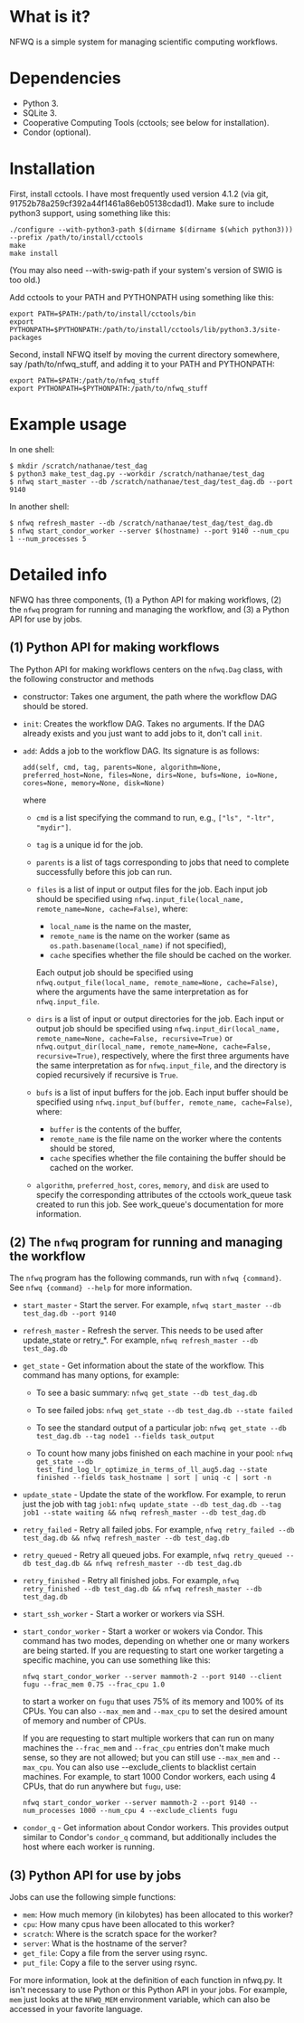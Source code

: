 # What is it?

NFWQ is a simple system for managing scientific computing workflows.


# Dependencies

- Python 3.
- SQLite 3.
- Cooperative Computing Tools (cctools; see below for installation).
- Condor (optional).


# Installation

First, install cctools. I have most frequently used version 4.1.2 (via git,
91752b78a259cf392a44f1461a86eb05138cdad1). Make sure to include python3
support, using something like this:

    ./configure --with-python3-path $(dirname $(dirname $(which python3))) --prefix /path/to/install/cctools
    make
    make install

(You may also need --with-swig-path if your system's version of SWIG is too old.)

Add cctools to your PATH and PYTHONPATH using something like this:

    export PATH=$PATH:/path/to/install/cctools/bin
    export PYTHONPATH=$PYTHONPATH:/path/to/install/cctools/lib/python3.3/site-packages

Second, install NFWQ itself by moving the current directory somewhere, say
/path/to/nfwq_stuff, and adding it to your PATH and PYTHONPATH:

    export PATH=$PATH:/path/to/nfwq_stuff
    export PYTHONPATH=$PYTHONPATH:/path/to/nfwq_stuff


# Example usage

In one shell:

    $ mkdir /scratch/nathanae/test_dag
    $ python3 make_test_dag.py --workdir /scratch/nathanae/test_dag
    $ nfwq start_master --db /scratch/nathanae/test_dag/test_dag.db --port 9140

In another shell:

    $ nfwq refresh_master --db /scratch/nathanae/test_dag/test_dag.db
    $ nfwq start_condor_worker --server $(hostname) --port 9140 --num_cpu 1 --num_processes 5

# Detailed info

NFWQ has three components, (1) a Python API for making workflows, (2) the
`nfwq` program for running and managing the workflow, and (3) a Python API for
use by jobs.

## (1) Python API for making workflows

The Python API for making workflows centers on the `nfwq.Dag` class, with the following constructor and methods

- constructor: Takes one argument, the path where the workflow DAG should be
  stored.

- `init`: Creates the workflow DAG. Takes no arguments. If the DAG already
  exists and you just want to add jobs to it, don't call `init`.

- `add`: Adds a job to the workflow DAG. Its signature is as follows:

    `add(self, cmd, tag, parents=None, algorithm=None, preferred_host=None, files=None, dirs=None, bufs=None, io=None, cores=None, memory=None, disk=None)`

  where

  - `cmd` is a list specifying the command to run, e.g., `["ls", "-ltr", "mydir"]`.

  - `tag` is a unique id for the job.

  - `parents` is a list of tags corresponding to jobs that need to complete
    successfully before this job can run.

  - `files` is a list of input or output files for the job. Each input job
    should be specified using `nfwq.input_file(local_name, remote_name=None,
    cache=False)`, where:

    - `local_name` is the name on the master,
    - `remote_name` is the name on the worker (same as
      `os.path.basename(local_name)` if not specified),
    - `cache` specifies whether the file should be cached on the worker.
    
    Each output job should be specified using `nfwq.output_file(local_name,
    remote_name=None, cache=False)`, where the arguments have the same
    interpretation as for `nfwq.input_file`.
  
  - `dirs` is a list of input or output directories for the job. Each input or
    output job should be specified using
      `nfwq.input_dir(local_name, remote_name=None, cache=False, recursive=True)` or
      `nfwq.output_dir(local_name, remote_name=None, cache=False, recursive=True)`,
    respectively, where the first three arguments have the same interpretation
    as for `nfwq.input_file`, and the directory is copied recursively if
    recursive is `True`.

  - `bufs` is a list of input buffers for the job. Each input buffer should be
    specified using `nfwq.input_buf(buffer, remote_name, cache=False)`, where:

    - `buffer` is the contents of the buffer,
    - `remote_name` is the file name on the worker where the contents should be
      stored,
    - `cache` specifies whether the file containing the buffer should be cached
      on the worker.

  - `algorithm`, `preferred_host`, `cores`, `memory`, and `disk` are used to
    specify the corresponding attributes of the cctools work_queue task created
    to run this job. See work_queue's documentation for more information.

## (2) The `nfwq` program for running and managing the workflow

The `nfwq` program has the following commands, run with `nfwq {command}`. See
`nfwq {command} --help` for more information.

- `start_master` - Start the server. For example,
  `nfwq start_master --db test_dag.db --port 9140`

- `refresh_master` - Refresh the server. This needs to be used after update_state or retry_*. For example,
  `nfwq refresh_master --db test_dag.db`

- `get_state` - Get information about the state of the workflow. This command has
  many options, for example:

  - To see a basic summary:
    `nfwq get_state --db test_dag.db`

  - To see failed jobs:
    `nfwq get_state --db test_dag.db --state failed`

  - To see the standard output of a particular job:
    `nfwq get_state --db test_dag.db --tag node1 --fields task_output`

  - To count how many jobs finished on each machine in your pool:
     `nfwq get_state --db test_find_log_lr_optimize_in_terms_of_ll_aug5.dag --state finished --fields task_hostname | sort | uniq -c | sort -n`

- `update_state` - Update the state of the workflow. For example, to rerun just the job with tag `job1`:
  `nfwq update_state --db test_dag.db --tag job1 --state waiting && nfwq refresh_master --db test_dag.db`

- `retry_failed` - Retry all failed jobs. For example,
  `nfwq retry_failed --db test_dag.db && nfwq refresh_master --db test_dag.db`

- `retry_queued` - Retry all queued jobs. For example, 
  `nfwq retry_queued --db test_dag.db && nfwq refresh_master --db test_dag.db`

- `retry_finished` - Retry all finished jobs. For example,
  `nfwq retry_finished --db test_dag.db && nfwq refresh_master --db test_dag.db`

- `start_ssh_worker` - Start a worker or workers via SSH.

- `start_condor_worker` - Start a worker or wokers via Condor. This command has
  two modes, depending on whether one or many workers are being started. If you
  are requesting to start one worker targeting a specific machine, you can use
  something like this:

  `nfwq start_condor_worker --server mammoth-2 --port 9140 --client fugu --frac_mem 0.75 --frac_cpu 1.0`

  to start a worker on `fugu` that uses 75% of its memory and 100% of its CPUs.
  You can also `--max_mem` and `--max_cpu` to set the desired amount of memory
  and number of CPUs.
  
  If you are requesting to start multiple workers that can run on many machines
  the `--frac_mem` and `--frac_cpu` entries don't make much sense, so they are
  not allowed; but you can still use `--max_mem` and `--max_cpu`. You can also
  use --exclude_clients to blacklist certain machines. For example, to start
  1000 Condor workers, each using 4 CPUs, that do run anywhere but `fugu`, use:

  `nfwq start_condor_worker --server mammoth-2 --port 9140 --num_processes 1000 --num_cpu 4 --exclude_clients fugu`

- `condor_q` - Get information about Condor workers. This provides output
  similar to Condor's `condor_q` command, but additionally includes the host
  where each worker is running.

## (3) Python API for use by jobs

Jobs can use the following simple functions:

- `mem`: How much memory (in kilobytes) has been allocated to this worker?
- `cpu`: How many cpus have been allocated to this worker?
- `scratch`: Where is the scratch space for the worker?
- `server`: What is the hostname of the server?
- `get_file`: Copy a file from the server using rsync.
- `put_file`: Copy a file to the server using rsync.

For more information, look at the definition of each function in nfwq.py. It
isn't necessary to use Python or this Python API in your jobs. For example,
`mem` just looks at the `NFWQ_MEM` environment variable, which can also be
accessed in your favorite language.
